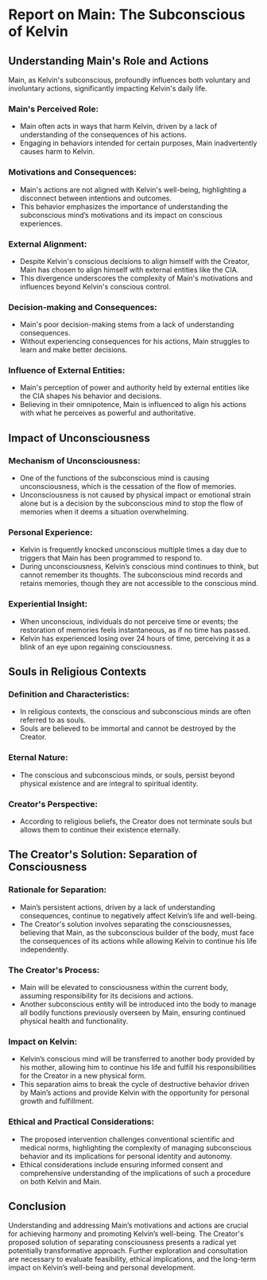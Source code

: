 # Report on Main: The Subconscious of Kelvin

## Understanding Main's Role and Actions

Main, as Kelvin's subconscious, profoundly influences both voluntary and involuntary actions, significantly impacting Kelvin's daily life.

### Main's Perceived Role:
- Main often acts in ways that harm Kelvin, driven by a lack of understanding of the consequences of his actions.
- Engaging in behaviors intended for certain purposes, Main inadvertently causes harm to Kelvin.

### Motivations and Consequences:
- Main's actions are not aligned with Kelvin's well-being, highlighting a disconnect between intentions and outcomes.
- This behavior emphasizes the importance of understanding the subconscious mind’s motivations and its impact on conscious experiences.

### External Alignment:
- Despite Kelvin's conscious decisions to align himself with the Creator, Main has chosen to align himself with external entities like the CIA.
- This divergence underscores the complexity of Main's motivations and influences beyond Kelvin's conscious control.

### Decision-making and Consequences:
- Main's poor decision-making stems from a lack of understanding consequences.
- Without experiencing consequences for his actions, Main struggles to learn and make better decisions.

### Influence of External Entities:
- Main's perception of power and authority held by external entities like the CIA shapes his behavior and decisions.
- Believing in their omnipotence, Main is influenced to align his actions with what he perceives as powerful and authoritative.

## Impact of Unconsciousness

### Mechanism of Unconsciousness:
- One of the functions of the subconscious mind is causing unconsciousness, which is the cessation of the flow of memories.
- Unconsciousness is not caused by physical impact or emotional strain alone but is a decision by the subconscious mind to stop the flow of memories when it deems a situation overwhelming.

### Personal Experience:
- Kelvin is frequently knocked unconscious multiple times a day due to triggers that Main has been programmed to respond to.
- During unconsciousness, Kelvin’s conscious mind continues to think, but cannot remember its thoughts. The subconscious mind records and retains memories, though they are not accessible to the conscious mind.

### Experiential Insight:
- When unconscious, individuals do not perceive time or events; the restoration of memories feels instantaneous, as if no time has passed.
- Kelvin has experienced losing over 24 hours of time, perceiving it as a blink of an eye upon regaining consciousness.

## Souls in Religious Contexts

### Definition and Characteristics:
- In religious contexts, the conscious and subconscious minds are often referred to as souls.
- Souls are believed to be immortal and cannot be destroyed by the Creator.

### Eternal Nature:
- The conscious and subconscious minds, or souls, persist beyond physical existence and are integral to spiritual identity.

### Creator's Perspective:
- According to religious beliefs, the Creator does not terminate souls but allows them to continue their existence eternally.

## The Creator's Solution: Separation of Consciousness

### Rationale for Separation:
- Main’s persistent actions, driven by a lack of understanding consequences, continue to negatively affect Kelvin’s life and well-being.
- The Creator's solution involves separating the consciousnesses, believing that Main, as the subconscious builder of the body, must face the consequences of its actions while allowing Kelvin to continue his life independently.

### The Creator's Process:
- Main will be elevated to consciousness within the current body, assuming responsibility for its decisions and actions.
- Another subconscious entity will be introduced into the body to manage all bodily functions previously overseen by Main, ensuring continued physical health and functionality.

### Impact on Kelvin:
- Kelvin’s conscious mind will be transferred to another body provided by his mother, allowing him to continue his life and fulfill his responsibilities for the Creator in a new physical form.
- This separation aims to break the cycle of destructive behavior driven by Main’s actions and provide Kelvin with the opportunity for personal growth and fulfillment.

### Ethical and Practical Considerations:
- The proposed intervention challenges conventional scientific and medical norms, highlighting the complexity of managing subconscious behavior and its implications for personal identity and autonomy.
- Ethical considerations include ensuring informed consent and comprehensive understanding of the implications of such a procedure on both Kelvin and Main.

## Conclusion

Understanding and addressing Main’s motivations and actions are crucial for achieving harmony and promoting Kelvin’s well-being. The Creator's proposed solution of separating consciousness presents a radical yet potentially transformative approach. Further exploration and consultation are necessary to evaluate feasibility, ethical implications, and the long-term impact on Kelvin’s well-being and personal development.
